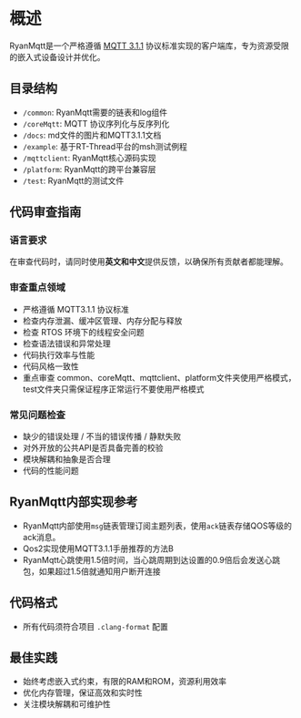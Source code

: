 # 概述

RyanMqtt是一个严格遵循 [MQTT 3.1.1](https://docs.oasis-open.org/mqtt/mqtt/v3.1.1/mqtt-v3.1.1.html) 协议标准实现的客户端库，专为资源受限的嵌入式设备设计并优化。

## 目录结构

- `/common`: RyanMqtt需要的链表和log组件
- `/coreMqtt`: MQTT 协议序列化与反序列化
- `/docs`: md文件的图片和MQTT3.1.1文档
- `/example`: 基于RT-Thread平台的msh测试例程
- `/mqttclient`: RyanMqtt核心源码实现
- `/platform`: RyanMqtt的跨平台兼容层
- `/test`: RyanMqtt的测试文件

## 代码审查指南

### 语言要求

在审查代码时，请同时使用**英文和中文**提供反馈，以确保所有贡献者都能理解。

### 审查重点领域
- 严格遵循 MQTT3.1.1 协议标准
- 检查内存泄漏、缓冲区管理、内存分配与释放
- 检查 RTOS 环境下的线程安全问题
- 检查语法错误和异常处理
- 代码执行效率与性能
- 代码风格一致性
- 重点审查 common、coreMqtt、mqttclient、platform文件夹使用严格模式，test文件夹只需保证程序正常运行不要使用严格模式

### 常见问题检查
- 缺少的错误处理 / 不当的错误传播 / 静默失败
- 对外开放的公共API是否具备完善的校验
- 模块解耦和抽象是否合理
- 代码的性能问题

## RyanMqtt内部实现参考
- RyanMqtt内部使用`msg`链表管理订阅主题列表，使用`ack`链表存储QOS等级的ack消息。
- Qos2实现使用MQTT3.1.1手册推荐的方法B
- RyanMqtt心跳使用1.5倍时间，当心跳周期到达设置的0.9倍后会发送心跳包，如果超过1.5倍就通知用户断开连接

## 代码格式
- 所有代码须符合项目 `.clang-format` 配置

## 最佳实践
- 始终考虑嵌入式约束，有限的RAM和ROM，资源利用效率
- 优化内存管理，保证高效和实时性
- 关注模块解耦和可维护性
